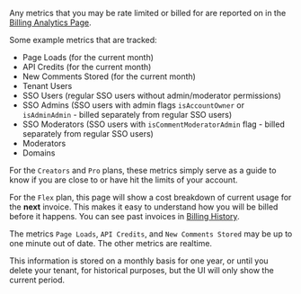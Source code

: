 Any metrics that you may be rate limited or billed for are reported on in the [Billing Analytics Page](https://fastcomments.com/auth/my-account/analytics/billing).

Some example metrics that are tracked:

- Page Loads (for the current month)
- API Credits (for the current month)
- New Comments Stored (for the current month)
- Tenant Users
- SSO Users (regular SSO users without admin/moderator permissions)
- SSO Admins (SSO users with admin flags `isAccountOwner` or `isAdminAdmin` - billed separately from regular SSO users)
- SSO Moderators (SSO users with `isCommentModeratorAdmin` flag - billed separately from regular SSO users)
- Moderators
- Domains

For the `Creators` and `Pro` plans, these metrics simply serve as a guide to know if you are close to or have hit the limits of your account.

For the `Flex` plan, this page will show a cost breakdown of current usage for the **next** invoice. This makes it easy to understand how you
will be billed before it happens. You can see past invoices in [Billing History](https://fastcomments.com/auth/my-account/billing-history).

The metrics `Page Loads`, `API Credits`, and `New Comments Stored` may be up to one minute out of date. The other metrics are realtime.

This information is stored on a monthly basis for one year, or until you delete your tenant, for historical purposes, but the UI will only show the current period.
